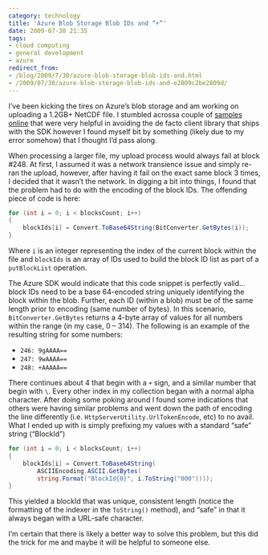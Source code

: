 ```yaml
---
category: technology
title: 'Azure Blob Storage Blob IDs and “+”'
date: 2009-07-30 21:35
tags:
- cloud computing
- general development
- azure
redirect_from:
- /blog/2009/7/30/azure-blob-storage-blob-ids-and.html
- /2009/07/30/azure-blob-storage-blob-ids-and-e2809c2be2809d/
---
```

I’ve been kicking the tires on Azure’s blob storage and am working on uploading a 1.2GB+ NetCDF file. I stumbled acrossa couple of [samples online](http://azuredba.com/Blog/tabid/621/EntryId/183/A-REST-ful-Look-at-Azure-Blob-Storage-continued.aspx) that were very helpful in avoiding the de facto client library that ships with the SDK however I found myself bit by something (likely due to my error somehow) that I thought I’d pass along.

When processing a larger file, my upload process would always fail at block #248. At first, I assumed it was a network transience issue and simply re-ran the upload, however, after having it fail on the exact same block 3 times, I decided that it wasn’t the network. In digging a bit into things, I found that the problem had to do with the encoding of the block IDs. The offending piece of code is here:

```c#
for (int i = 0; i < blocksCount; i++)
{
    blockIds[i] = Convert.ToBase64String(BitConverter.GetBytes(i));
}
```

Where `i` is an integer representing the index of the current block within the file and `blockIds` is an array of IDs used to build the block ID list as part of a `putBlockList` operation.

The Azure SDK would indicate that this code snippet is perfectly valid… block IDs need to be a base 64-encoded string uniquely identifying the block within the blob. Further, each ID (within a blob) must be of the same length prior to encoding (same number of bytes). In this scenario, `BitConverter.GetBytes` returns a 4-byte array of values for all numbers within the range (in my case, 0 – 314). The following is an example of the resulting string for some numbers:

* `246: 9gAAAA==`
* `247: 9wAAAA==`
* `248: +AAAAA==`

There continues about 4 that begin with a `+` sign, and a similar number that begin with `\`. Every other index in my collection began with a normal alpha character. After doing some poking around I found some indications that others were having similar problems and went down the path of encoding the line differently (i.e. `HttpServerUtility.UrlTokenEncode`, etc) to no avail. What I ended up with is simply prefixing my values with a standard “safe” string (“BlockId”)

```c#
for (int i = 0; i < blocksCount; i++)
{
    blockIds[i] = Convert.ToBase64String(
        ASCIIEncoding.ASCII.GetBytes(
        string.Format("BlockId{0}", i.ToString("000"))));
}
```

This yielded a blockId that was unique, consistent length (notice the formatting of the indexer in the `ToString()` method), and “safe” in that it always began with a URL-safe character.

I’m certain that there is likely a better way to solve this problem, but this did the trick for me and maybe it will be helpful to someone else.
